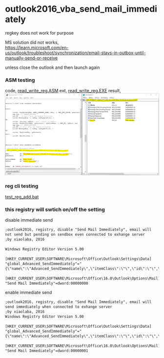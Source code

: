 # outlook2016_vba_send_mail_immediately
regkey does not work for purpose

MS solution did not works,  
https://learn.microsoft.com/en-us/outlook/troubleshoot/synchronization/email-stays-in-outbox-until-manually-send-or-receive

unless close the outlook and then launch again

### ASM testing
code, [read_write_reg.ASM](read_write_reg.ASM) 
ext, [read_write_reg.EXE](read_write_reg.EXE) 
result,
![test.JPG](test.JPG)

### reg cli testing  
[test_reg_add.bat](test_reg_add.bat)  


### this registry will swtich on/off the setting

disable immediate send
```
;outlook2016, registry, disable "Send Mail Immediately", email will not send but pending on sendbox even connected to exhange server
;by xiaolaba, 2016

Windows Registry Editor Version 5.00

[HKEY_CURRENT_USER\SOFTWARE\Microsoft\Office\Outlook\Settings\Data]
"global_Advanced_SendImmediately"="{\"name\":\"Advanced_SendImmediately\",\"itemClass\":\"\",\"id\":\"\",\"scope\":\"global\",\"parentSetting\":\"\",\"secondaryKey\":\"\",\"status\":\"PENDINGSYNC\",\"type\":\"Bool\",\"timestamp\":0,\"metadata\":\"\",\"value\":\"false\",\"isFirstSync\":\"false\",\"source\":\"UserOverride\"}"

[HKEY_CURRENT_USER\SOFTWARE\Microsoft\Office\16.0\Outlook\Options\Mail]
"Send Mail Immediately"=dword:00000000
```

enable immediate send
```
;outlook2016, registry, disable "Send Mail Immediately", email will send immediately when connected to exhange server
;by xiaolaba, 2016
Windows Registry Editor Version 5.00

[HKEY_CURRENT_USER\SOFTWARE\Microsoft\Office\Outlook\Settings\Data]
"global_Advanced_SendImmediately"="{\"name\":\"Advanced_SendImmediately\",\"itemClass\":\"\",\"id\":\"\",\"scope\":\"global\",\"parentSetting\":\"\",\"secondaryKey\":\"\",\"status\":\"PENDINGSYNC\",\"type\":\"Bool\",\"timestamp\":0,\"metadata\":\"\",\"value\":\"true\",\"isFirstSync\":\"false\",\"source\":\"UserOverride\"}"

[HKEY_CURRENT_USER\SOFTWARE\Microsoft\Office\16.0\Outlook\Options\Mail]
"Send Mail Immediately"=dword:00000001
```
